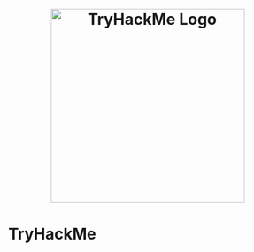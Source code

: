 <h1 align="center">
  <br>
  <a href="https://github.com/n0obit4/CTF/tree/master/TryHackMe"><img src="https://assets.tryhackme.com/img/THMlogo.png" alt="TryHackMe Logo" border="0" width="350"></a>
  <br>
</h1>


# TryHackMe
